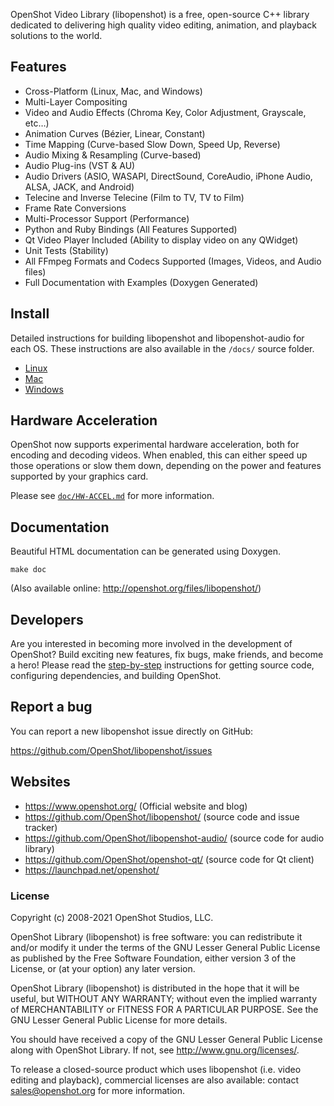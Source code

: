 OpenShot Video Library (libopenshot) is a free, open-source C++ library
dedicated to delivering high quality video editing, animation, and playback
solutions to the world.

## Features

* Cross-Platform (Linux, Mac, and Windows)
* Multi-Layer Compositing
* Video and Audio Effects (Chroma Key, Color Adjustment, Grayscale, etc…)
* Animation Curves (Bézier, Linear, Constant)
* Time Mapping (Curve-based Slow Down, Speed Up, Reverse)
* Audio Mixing & Resampling (Curve-based)
* Audio Plug-ins (VST & AU)
* Audio Drivers (ASIO, WASAPI, DirectSound, CoreAudio, iPhone Audio,
  ALSA, JACK, and Android)
* Telecine and Inverse Telecine (Film to TV, TV to Film)
* Frame Rate Conversions
* Multi-Processor Support (Performance)
* Python and Ruby Bindings (All Features Supported)
* Qt Video Player Included (Ability to display video on any QWidget)
* Unit Tests (Stability)
* All FFmpeg Formats and Codecs Supported (Images, Videos, and Audio files)
* Full Documentation with Examples (Doxygen Generated)

## Install

Detailed instructions for building libopenshot and libopenshot-audio for
each OS. These instructions are also available in the `/docs/` source folder.

   * [Linux](https://github.com/OpenShot/libopenshot/wiki/Linux-Build-Instructions)
   * [Mac](https://github.com/OpenShot/libopenshot/wiki/Mac-Build-Instructions)
   * [Windows](https://github.com/OpenShot/libopenshot/wiki/Windows-Build-Instructions)

## Hardware Acceleration

OpenShot now supports experimental hardware acceleration, both for encoding
and decoding videos. When enabled, this can either speed up those operations
or slow them down, depending on the power and features supported by your
graphics card.

Please see [`doc/HW-ACCEL.md`](doc/HW-ACCEL.md) for more information.

## Documentation

Beautiful HTML documentation can be generated using Doxygen.
```
make doc
```
(Also available online: http://openshot.org/files/libopenshot/)

## Developers

Are you interested in becoming more involved in the development of OpenShot?
Build exciting new features, fix bugs, make friends, and become a hero!
Please read the [step-by-step](https://github.com/OpenShot/openshot-qt/wiki/Become-a-Developer)
instructions for getting source code, configuring dependencies, and building
OpenShot.

## Report a bug

You can report a new libopenshot issue directly on GitHub:

https://github.com/OpenShot/libopenshot/issues

## Websites

- https://www.openshot.org/  (Official website and blog)
- https://github.com/OpenShot/libopenshot/ (source code and issue tracker)
- https://github.com/OpenShot/libopenshot-audio/ (source code for audio library)
- https://github.com/OpenShot/openshot-qt/ (source code for Qt client)
- https://launchpad.net/openshot/

### License

Copyright (c) 2008-2021 OpenShot Studios, LLC.

OpenShot Library (libopenshot) is free software: you can redistribute it
and/or modify it under the terms of the GNU Lesser General Public License
as published by the Free Software Foundation, either version 3 of the
License, or (at your option) any later version.

OpenShot Library (libopenshot) is distributed in the hope that it will be
useful, but WITHOUT ANY WARRANTY; without even the implied warranty of
MERCHANTABILITY or FITNESS FOR A PARTICULAR PURPOSE. See the
GNU Lesser General Public License for more details.

You should have received a copy of the GNU Lesser General Public License
along with OpenShot Library. If not, see http://www.gnu.org/licenses/.

To release a closed-source product which uses libopenshot (i.e. video
editing and playback), commercial licenses are also available: contact
sales@openshot.org for more information.
